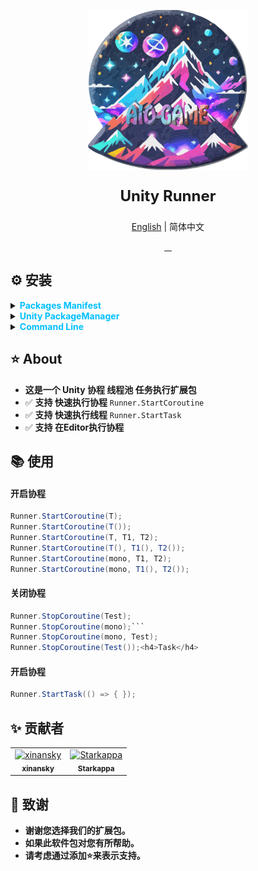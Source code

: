 <p align="center"> 
<img src="RES/Logo.svg" width="256" height="256" alt="https://github.com/AIO-GAME"> 
</p>
<p align="center" style="font-size: 24px;"> 
<b>Unity Runner</b>
</p>
<p align="center"><a href="README_EN.md">English</a> | 简体中文</p>
<p align="center">
<a href="https://github.com/AIO-GAME/Runner/security/policy"> 
<img alt="" src="https://img.shields.io/github/package-json/unity/AIO-GAME/Runner"> 
</a>
<a href="https://github.com/AIO-Game/Runner">
<img src="https://img.shields.io/github/license/AIO-Game/Runner" alt=""/>
</a>
<a href="https://github.com/AIO-Game/Runner">
<img src="https://img.shields.io/github/languages/code-size/AIO-Game/Runner?label=size" alt=""/>
</a>
<a href="https://openupm.com/packages/com.aio.runner/">
<img src="https://img.shields.io/npm/v/com.aio.runner?label=openupm&amp;registry_uri=https://package.openupm.com" alt=""/>
</a>
</p>

## ⚙ 安装

<details>
<summary>
<span style="color: deepskyblue; "><b>Packages Manifest</b></span>
</summary>

````json
{
  "dependencies": {
    "com.aio.runner": "latest"
  },
  "scopedRegistries": [
    {
      "name": "package.openupm.com",
      "url": "https://package.openupm.com",
      "scopes": [
        "com.aio.runner"
      ]
    }
  ]
}
````

</details>

<details>
<summary>
<span style="color: deepskyblue; "><b>Unity PackageManager</b></span>
</summary>

> open upm *中国版*

~~~
Name: package.openupm.cn
URL: https://package.openupm.cn
Scope(s): com.aio.runner
~~~

> open upm *国际版*

~~~
Name: package.openupm.com
URL: https://package.openupm.com
Scope(s): com.aio.runner
~~~

</details>

<details>
<summary>
<span style="color: deepskyblue; "><b>Command Line</b></span>
</summary>

> open *upm-cli*

~~~
openupm add com.aio.runner
~~~

</details>

## ⭐ About

- **这是一个 Unity 协程 线程池 任务执行扩展包**
- ✅ **支持 快速执行协程** `Runner.StartCoroutine`
- ✅ **支持 快速执行线程** `Runner.StartTask`
- ✅ **支持 在Editor执行协程**

## 📚 使用

<h4>开启协程</h4>

```csharp 
Runner.StartCoroutine(T);
Runner.StartCoroutine(T());
Runner.StartCoroutine(T, T1, T2);
Runner.StartCoroutine(T(), T1(), T2());
Runner.StartCoroutine(mono, T1, T2);
Runner.StartCoroutine(mono, T1(), T2());
``` 

<h4>关闭协程</h4>

```csharp
Runner.StopCoroutine(Test);
Runner.StopCoroutine(mono);```
Runner.StopCoroutine(mono, Test);
Runner.StopCoroutine(Test());<h4>Task</h4>      
``` 

<h4>开启协程</h4>

```csharp
Runner.StartTask(() => { });
```  

## ✨ 贡献者

<!-- readme: collaborators,contributors -start -->
<table>
	<tbody>
		<tr>
            <td align="center">
                <a href="https://github.com/xinansky">
                    <img src="https://avatars.githubusercontent.com/u/45371089?v=4" width="64;" alt="xinansky"/>
                    <br />
                    <sub><b>xinansky</b></sub>
                </a>
            </td>
            <td align="center">
                <a href="https://github.com/Starkappa">
                    <img src="https://avatars.githubusercontent.com/u/155533864?v=4" width="64;" alt="Starkappa"/>
                    <br />
                    <sub><b>Starkappa</b></sub>
                </a>
            </td>
		</tr>
	<tbody>
</table>
<!-- readme: collaborators,contributors -end -->

## 📢 致谢

- **谢谢您选择我们的扩展包。**
- **如果此软件包对您有所帮助。**
- **请考虑通过添加⭐来表示支持。**